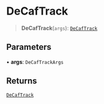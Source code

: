 # DeCafTrack

> **DeCafTrack**(`args`): [`DeCafTrack`](reference/interfaces/DeCafTrack.md)

## Parameters

• **args**: `DeCafTrackArgs`

## Returns

[`DeCafTrack`](reference/interfaces/DeCafTrack.md)

